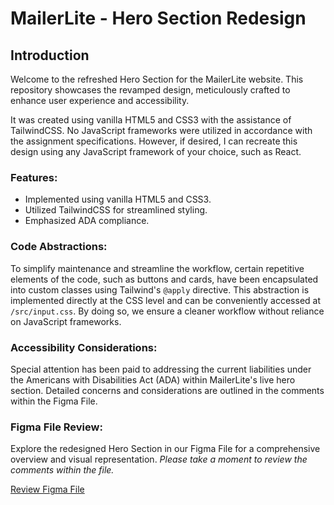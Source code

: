 # MailerLite - Hero Section Redesign

## Introduction

Welcome to the refreshed Hero Section for the MailerLite website. This repository showcases the revamped design, meticulously crafted to enhance user experience and accessibility.

It was created using vanilla HTML5 and CSS3 with the assistance of TailwindCSS. No JavaScript frameworks were utilized in accordance with the assignment specifications. However, if desired, I can recreate this design using any JavaScript framework of your choice, such as React.

### Features:

- Implemented using vanilla HTML5 and CSS3.
- Utilized TailwindCSS for streamlined styling.
- Emphasized ADA compliance.

### Code Abstractions:

To simplify maintenance and streamline the workflow, certain repetitive elements of the code, such as buttons and cards, have been encapsulated into custom classes using Tailwind's `@apply` directive. This abstraction is implemented directly at the CSS level and can be conveniently accessed at `/src/input.css`. By doing so, we ensure a cleaner workflow without reliance on JavaScript frameworks.

### Accessibility Considerations:

Special attention has been paid to addressing the current liabilities under the Americans with Disabilities Act (ADA) within MailerLite's live hero section. Detailed concerns and considerations are outlined in the comments within the Figma File.

### Figma File Review:

Explore the redesigned Hero Section in our Figma File for a comprehensive overview and visual representation. _Please take a moment to review the comments within the file._

[Review Figma File](https://www.figma.com/file/7RgKokCTpdrtrtVwebfa1E/MailerLite---Redesign-of-Hero-Section?type=design&node-id=0%3A1&mode=design&t=pARgAYFfjtNxQ3DR-1)
